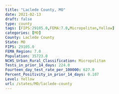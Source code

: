 ```yaml
---
title: "Laclede County, MO"
date: 2021-02-13
draft: false
type: county
tags: [FIPS:29105.0,FEMA:7.0,Micropolitan,Yellow]
categories: [MO]
County: Laclede County
State: MO
FIPS: 29105.0
FEMA_Region: 7.0
Population: 35723.0
NCHS_Urban_Rural_Classification: Micropolitan
Tests_in_prior_14_days: 224.0
Fourteen_day_test_rate_per_100000: 627.0
Percent_Positivity_in_prior_14_days: 0.107
Level: Yellow
url: /states/MO/laclede-county
---
```



